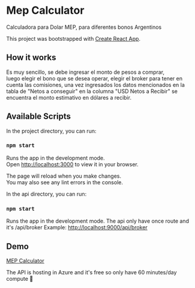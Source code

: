 # Mep Calculator

Calculadora para Dolar MEP, para diferentes bonos Argentinos 

This project was bootstrapped with [Create React App](https://github.com/facebook/create-react-app).

## How it works

Es muy sencillo, se debe ingresar el monto de pesos a comprar,  
luego elegir el bono que se desea operar, elegir el broker para tener en cuenta las comisiones, 
una vez ingresados los datos mencionados en la tabla de "Netos a conseguir" en la columna "USD Netos a Recibir" 
se encuentra el monto estimativo en dólares a recibir. 

## Available Scripts

In the project directory, you can run:

### `npm start`

Runs the app in the development mode.\
Open [http://localhost:3000](http://localhost:3000) to view it in your browser.

The page will reload when you make changes.\
You may also see any lint errors in the console.


In the api directory, you can run:

### `npm start`

Runs the app in the development mode.
The api only have once route and it's /api/broker
Example: [http://localhost:9000/api/broker](http://localhost:9000/api/broker)


## Demo

[MEP Calculator](https://leonardofaggiani.github.io/mep-calculator/)

The API is hosting in Azure and it's free so only have 60 minutes/day compute 🙁